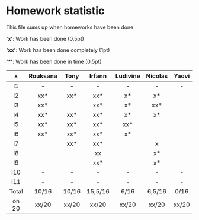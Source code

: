 # Homework statistic

This file sums up when homeworks have been done

**'x'**: Work has been done (0,5pt)

**'xx'**: Work has been done completely (1pt)

**'*'**: Work has been done in time (0.5pt)
 
|    x    | Rouksana | Tony  |  Irfann | Ludivine | Nicolas | Yaovi | Guillaume |
|:-------:|:--------:|:-----:|:-------:|:--------:|:-------:|:-----:|:---------:|
| l1      |    -     |   -   |     -   |    -     |    -    |   -   |     -     |
| l2      |    xx*   |  xx*  |    xx*  |    x*    |    x*   |       |    xx*    |
| l3      |    xx*   |       |    xx*  |    x*    |    xx*  |       |    xx*    |
| l4      |    xx*   |  xx*  |    xx*  |    x*    |    x*   |       |    xx*    |
| l5      |    xx*   |  xx*  |    xx*  |    xx*   |         |       |    xx*    |
| l6      |    xx*   |  xx*  |    xx*  |    x*    |         |       |    xx*    |
| l7      |          |  xx*  |    xx*  |          |    x    |       |    xx*    |
| l8      |          |       |    xx   |          |    x*   |       |    xx*    |
| l9      |          |       |    xx*  |          |    x*   |       |    xx*    |
| l10     |     -    |   -   |     -   |    -     |    -    |   -   |     -     |
| l11     |     -    |   -   |     -   |    -     |    -    |   -   |     -     |
| Total   |  10/16   | 10/16 | 15,5/16 |   6/16   | 6,5/16  |  0/16 |   16/16   |
| on 20   |  xx/20   | xx/20 |   xx/20 |  xx/20   |  xx/20  | xx/20 |   xx/20   |